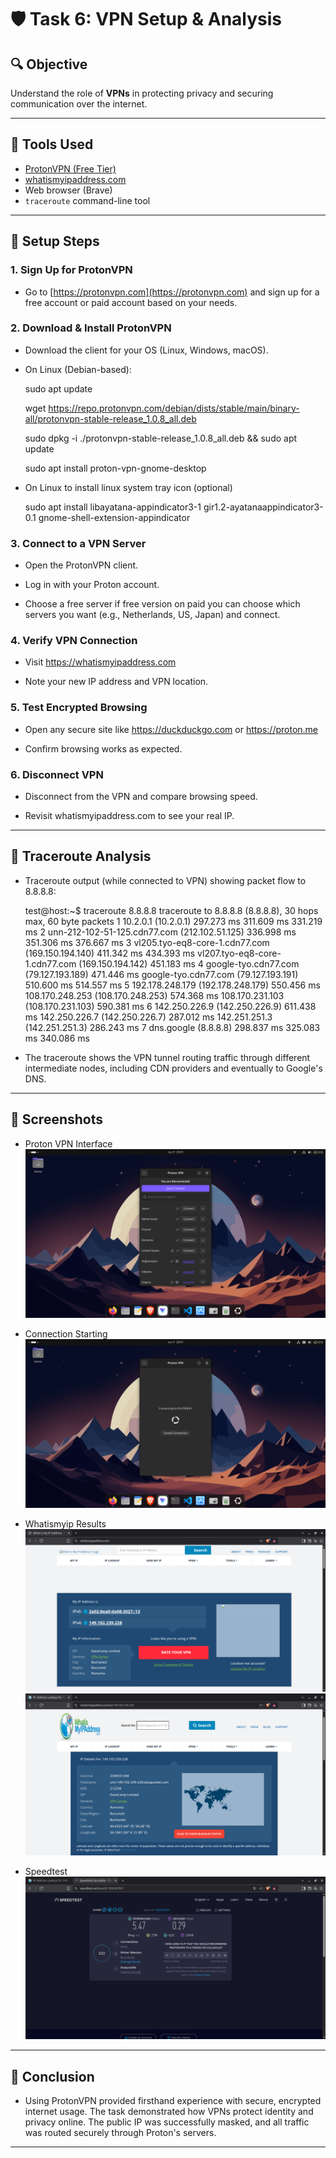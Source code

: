 # 🛡️ Task 6: VPN Setup & Analysis

## 🔍 Objective

Understand the role of **VPNs** in protecting privacy and securing communication over the internet.

---

## 🔧 Tools Used

- [ProtonVPN (Free Tier)](https://protonvpn.com/)
- [whatismyipaddress.com](https://whatismyipaddress.com/)
- Web browser (Brave)
- `traceroute` command-line tool

---

## 🧰 Setup Steps

### 1. Sign Up for ProtonVPN

- Go to [https://protonvpn.com](https://protonvpn.com) and sign up for a free account or paid account based on your needs.

### 2. Download & Install ProtonVPN

- Download the client for your OS (Linux, Windows, macOS).

- On Linux (Debian-based):

    sudo apt update

    wget https://repo.protonvpn.com/debian/dists/stable/main/binary-all/protonvpn-stable-release_1.0.8_all.deb

    sudo dpkg -i ./protonvpn-stable-release_1.0.8_all.deb && sudo apt update

    sudo apt install proton-vpn-gnome-desktop

- On Linux to install linux system tray icon (optional)

    sudo apt install libayatana-appindicator3-1 gir1.2-ayatanaappindicator3-0.1 gnome-shell-extension-appindicator


### 3. Connect to a VPN Server

- Open the ProtonVPN client.

- Log in with your Proton account.

- Choose a free server if free version on paid you can choose which servers you want (e.g., Netherlands, US, Japan) and connect.

### 4. Verify VPN Connection

- Visit https://whatismyipaddress.com

- Note your new IP address and VPN location.

### 5. Test Encrypted Browsing

- Open any secure site like https://duckduckgo.com or https://proton.me

- Confirm browsing works as expected.

### 6. Disconnect VPN

- Disconnect from the VPN and compare browsing speed.

- Revisit whatismyipaddress.com to see your real IP.

---

## 📡 Traceroute Analysis

- Traceroute output (while connected to VPN) showing packet flow to 8.8.8.8:

    test@host:~$ traceroute 8.8.8.8
    traceroute to 8.8.8.8 (8.8.8.8), 30 hops max, 60 byte packets
    1  10.2.0.1 (10.2.0.1)  297.273 ms  311.609 ms  331.219 ms
    2  unn-212-102-51-125.cdn77.com (212.102.51.125)  336.998 ms  351.306 ms  376.667 ms
    3  vl205.tyo-eq8-core-1.cdn77.com (169.150.194.140)  411.342 ms  434.393 ms vl207.tyo-eq8-core-1.cdn77.com (169.150.194.142)  451.183 ms
    4  google-tyo.cdn77.com (79.127.193.189)  471.446 ms google-tyo.cdn77.com (79.127.193.191)  510.600 ms  514.557 ms
    5  192.178.248.179 (192.178.248.179)  550.456 ms 108.170.248.253 (108.170.248.253)  574.368 ms 108.170.231.103 (108.170.231.103)  590.381 ms
    6  142.250.226.9 (142.250.226.9)  611.438 ms 142.250.226.7 (142.250.226.7)  287.012 ms 142.251.251.3 (142.251.251.3)  286.243 ms
    7  dns.google (8.8.8.8)  298.837 ms  325.083 ms  340.086 ms

- The traceroute shows the VPN tunnel routing traffic through different intermediate nodes, including CDN providers and eventually to Google's DNS.

---

## 📸 Screenshots

- Proton VPN Interface
![Proton VPN Main Interface](images/interface.png)

- Connection Starting
![Proton VPN Connecting](images/connecting.png)

- Whatismyip Results
![Whatismyip](images/whatismyip.png)
![Whatismyip IP LookUp](images/ip-details.png)

- Speedtest
![Speedtest By Ookla](images/speed-test.png)

---

## 📌 Conclusion

- Using ProtonVPN provided firsthand experience with secure, encrypted internet usage. The task demonstrated how VPNs protect identity and privacy online. The public IP was successfully masked, and all traffic was routed securely through Proton's servers.

---